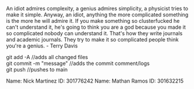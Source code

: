 An idiot admires complexity, a genius admires simplicity, a physicist tries to make it simple. Anyway, an idiot, anything the more complicated something is the more he will admire it. If you make something so clusterfucked he can't understand it, he's going to think you are a god because you made it so complicated nobody can understand it. That's how they write journals and academic journals. They try to make it so complicated people think you're a genius. - Terry Davis

git add -A //adds all changed files                      \
git commit -m "message" //adds the commit comment/logs   \
git push //pushes to main                                

Name: Nick Martinez ID: 301776242
Name: Mathan Ramos ID: 301632215



